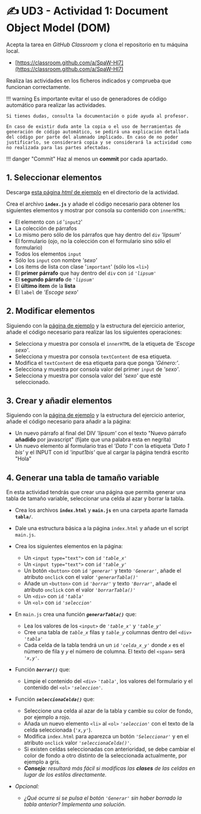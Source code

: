 # ✍️ UD3 - Actividad 1: Document Object Model (DOM)

Acepta la tarea en _GitHub Classroom_ y clona el repositorio en tu máquina local.

- [https://classroom.github.com/a/SpaW-Hl7](https://classroom.github.com/a/SpaW-Hl7)

Realiza las actividades en los ficheros indicados y comprueba que funcionan correctamente.

!!! warning
    Es importante evitar el uso de generadores de código automático para realizar las actividades.

    Si tienes dudas, consulta la documentación o pide ayuda al profesor.

    En caso de existir duda ante la copia o el uso de herramientas de generación de código automático, se pedirá una explicación detallada del código por parte del alumnado implicado. En caso de no poder justificarlo, se considerará copia y se considerará la actividad como no realizada para las partes afectadas.

!!! danger "Commit"
    Haz al menos un **commit** por cada apartado.

## 1. Seleccionar elementos

Descarga [esta página _html_ de ejemplo](./assets/ejemploDOM.html) en el directorio de la actividad.
    
Crea el archivo **`index.js`** y añade el código necesario para obtener los siguientes elementos y mostrar por consola su contenido con `innerHTML`:

- El elemento con `id` '`input2`'
- La colección de párrafos
- Lo mismo pero sólo de los párrafos que hay dentro del `div` *'lipsum'*
- El formulario (ojo, no la colección con el formulario sino sólo el formulario)
- Todos los elementos `input`
- Sólo los `input` con nombre *'sexo'*
- Los items de lista con clase '`important`' (sólo los `<li>`)
- El **primer párrafo** que hay dentro del `div` con `id` _`'lipsum'`_
- El **segundo párrafo** de _`'lipsum'`_
- El **último item** de la **lista**
- El `label` de *'Escoge sexo'*

## 2. Modificar elementos

Siguiendo con la [página de ejemplo](./ejercicios/ejemploDOM.html) y la estructura del ejercicio anterior, añade el código necesario para realizar las los siguientes operaciones:

- Selecciona y muestra por consola el `innerHTML` de la etiqueta de _'Escoge sexo'_.
- Selecciona y muestra por consola `textContent` de esa etiqueta.
- Modifica el `textContent` de esa etiqueta para que ponga _'Género:'_.
- Selecciona y muestra por consola valor del primer `input` de _'sexo'_.
- Selecciona y muestra por consola valor del _'sexo'_ que esté seleccionado.

## 3. Crear y añadir elementos

Siguiendo con la [página de ejemplo](./ejercicios/ejemploDOM.html) y la estructura del ejercicio anterior, añade el código necesario para añadir a la página:

- Un nuevo párrafo al final del DIV _'lipsum'_ con el texto "Nuevo párrafo **añadido** por javascript" (fíjate que una palabra esta en negrita)
- Un nuevo elemento al formulario tras el _'Dato 1'_ con la etiqueta _'Dato 1 bis'_ y el INPUT con id _'input1bis'_ que al cargar la página tendrá escrito "Hola"

## 4. Generar una tabla de tamaño variable

En esta actividad tendrás que crear una página que permita generar una tabla de tamaño variable, seleccionar una celda al azar y borrar la tabla.

- Crea los archivos **`index.html`** y **`main.js`** en una carpeta aparte llamada **`tabla/`**.
- Dale una estructura básica a la página `index.html` y añade un el script `main.js`.
- Crea los siguientes elementos en la página:
    - Un `<input type="text">` con `id` _`'table_x'`_
    - Un `<input type="text">` con `id` _`'table_y'`_
    - Un botón `<button>` con `id` _`'generar'`_ y texto _`'Generar'`_, añade el atributo `onclick` con el valor _`'generarTabla()'`_
    - Añade un `<button>` con `id` _`'borrar'`_ y texto _`'Borrar'`_, añade el atributo `onclick` con el valor _`'borrarTabla()'`_
    - Un `<div>` con `id` _`'tabla'`_
    - Un `<ol>` con `id` _`'seleccion'`_
- En `main.js` crea una función **_`generarTabla()`_** que:
    - Lea los valores de los `<input>` de _`'table_x'`_ y _`'table_y'`_
    - Cree una tabla de _`table_x`_ filas y _`table_y`_ columnas dentro del `<div>` _`'tabla'`_
    - Cada celda de la tabla tendrá un un `id` _`'celda_x_y'`_ donde _`x`_ es el número de fila y _`y`_ el número de columna. El texto del `<span>` será _`'x,y'`_.
- Función **_`borrar()`_** que:
    - Limpie el contenido del `<div>` _`'tabla'`_, los valores del formulario y el contenido del `<ol>` _`'seleccion'`_.
- Función **_`seleccionaCelda()`_** que:
    - Seleccione una celda al azar de la tabla y cambie su color de fondo, por ejemplo a rojo.
    - Añada un nuevo elemento `<li>` al `<ol>` _`'seleccion'`_ con el texto de la celda seleccionada (_`'x,y'`_).
    - Modifica `index.html` para aparezca un botón _`'Seleccionar'`_ y en el atributo `onclick` valor _`'seleccionaCelda()'`_.
    - Si existen celdas seleccionadas con anterioridad, se debe cambiar el color de fondo a otro distinto de la seleccionada actualmente, por ejemplo a gris.
    - _**Consejo**: resultará más fácil si modificas las **clases** de las celdas en lugar de los estilos directamente._

- _Opcional:_
    - _¿Qué ocurre si se pulsa el botón _`'Generar'`_ sin haber borrado la tabla anterior? Implementa una solución._
